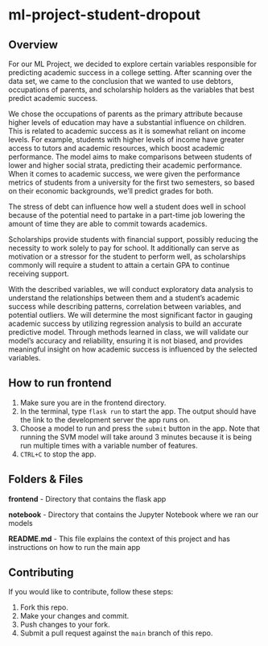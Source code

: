 # ml-project-student-dropout

## Overview

For our ML Project, we decided to explore certain variables responsible for predicting academic success in a college setting. After scanning over the data set, we came to the conclusion that we wanted to use debtors, occupations of parents, and scholarship holders as the variables that best predict academic success. 

We chose the occupations of parents as the primary attribute because higher levels of education may have a substantial influence on children. This is related to academic success as it is somewhat reliant on income levels. For example, students with higher levels of income have greater access to tutors and academic resources, which boost academic performance. The model aims to make comparisons between students of lower and higher social strata, predicting their academic performance. When it comes to academic success, we were given the performance metrics of students from a university for the first two semesters, so based on their economic backgrounds, we’ll predict grades for both. 

The stress of debt can influence how well a student does well in school because of the potential need to partake in a part-time job lowering the amount of time they are able to commit towards academics. 

Scholarships provide students with financial support, possibly reducing the necessity to work solely to pay for school. It additionally can serve as motivation or a stressor for the student to perform well, as scholarships commonly will require a student to attain a certain GPA to continue receiving support. 

With the described variables, we will conduct exploratory data analysis to understand the relationships between them and a student’s academic success while describing patterns, correlation between variables, and potential outliers. We will determine the most significant factor in gauging academic success by utilizing regression analysis to build an accurate predictive model. Through methods learned in class, we will validate our model’s accuracy and reliability, ensuring it is not biased, and provides meaningful insight on how academic success is influenced by the selected variables. 

## How to run frontend

1. Make sure you are in the frontend directory.
2. In the terminal, type `flask run` to start the app. The output should have the link to the development server the app runs on.
3. Choose a model to run and press the `submit` button in the app. Note that running the SVM model will take around 3 minutes because it is being run multiple times with a variable number of features.
4. `CTRL+C` to stop the app.

## Folders & Files

**frontend** - Directory that contains the flask app

**notebook** - Directory that contains the Jupyter Notebook where we ran our models

**README.md** -  This file explains the context of this project and has instructions on how to run the main app

## Contributing

If you would like to contribute, follow these steps:
1. Fork this repo.
2. Make your changes and commit.
3. Push changes to your fork.
4. Submit a pull request against the `main` branch of this repo.
